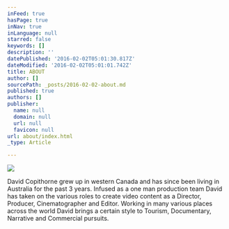 ```yaml
---
inFeed: true
hasPage: true
inNav: true
inLanguage: null
starred: false
keywords: []
description: ''
datePublished: '2016-02-02T05:01:30.817Z'
dateModified: '2016-02-02T05:01:01.742Z'
title: ABOUT
author: []
sourcePath: _posts/2016-02-02-about.md
published: true
authors: []
publisher:
  name: null
  domain: null
  url: null
  favicon: null
url: about/index.html
_type: Article

---
```

![](https://the-grid-user-content.s3-us-west-2.amazonaws.com/859958c2-9ca4-4d78-84ce-667ac6cc6d49.JPG)

David Copithorne grew up in western Canada and has since been living in Australia for the past 3 years. Infused as a one man production team David has taken on the various roles to create video content as a Director, Producer, Cinematographer and Editor. Working in many various places across the world David brings a certain style to Tourism, Documentary, Narrative and Commercial pursuits.